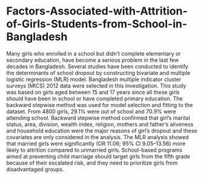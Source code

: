 # Factors-Associated-with-Attrition-of-Girls-Students-from-School-in-Bangladesh
Many girls who enrolled in a school but didn’t complete elementary or secondary education, have become a serious problem in the last few decades in Bangladesh. Several studies have been conducted to identify the determinants of school dropout by constructing bivariate and multiple logistic regression (MLR) model. Bangladesh multiple indicator cluster surveys (MICS) 2012 data were selected in this investigation. This study was based on girls aged between 15 and 17 years since all these girls should have been in school or have completed primary education. The backward stepwise method was used for model selection and fitting to the dataset. From 4800 girls, 29.1% were out of school and 70.9% were attending school. Backward stepwise method confirmed that girl’s marital status, area, division, wealth index, religion, mothers and father’s aliveness and household education were the major reasons of girl’s dropout and these covariates are only considered in the analysis. The MLR analysis showed that married girls were significantly (OR 11.06; 95% CI 9.05–13.56) more likely to attrition compared to unmarried girls. School-based programs aimed at preventing child marriage should target girls from the fifth grade because of their escalated risk, and they need to prioritize girls from disadvantaged groups.
